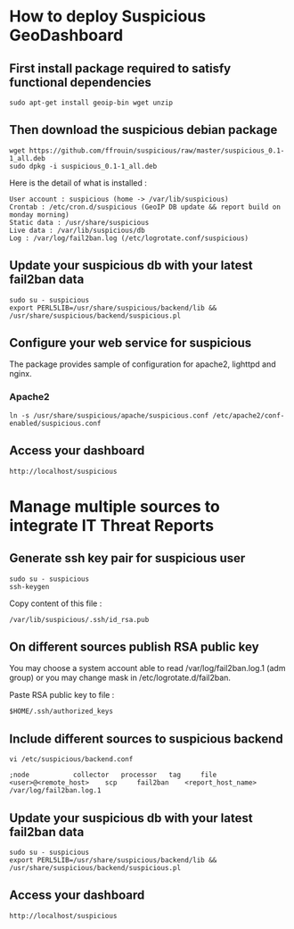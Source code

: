 # How to deploy Suspicious GeoDashboard

## First install package required to satisfy functional dependencies

	sudo apt-get install geoip-bin wget unzip

## Then download the suspicious debian package

	wget https://github.com/ffrouin/suspicious/raw/master/suspicious_0.1-1_all.deb
	sudo dpkg -i suspicious_0.1-1_all.deb

Here is the detail of what is installed :

	User account : suspicious (home -> /var/lib/suspicious)
	Crontab : /etc/cron.d/suspicious (GeoIP DB update && report build on monday morning)
	Static data : /usr/share/suspicious
	Live data : /var/lib/suspicious/db
	Log : /var/log/fail2ban.log (/etc/logrotate.conf/suspicious)

## Update your suspicious db with your latest fail2ban data

	sudo su - suspicious
	export PERL5LIB=/usr/share/suspicious/backend/lib && /usr/share/suspicious/backend/suspicious.pl

## Configure your web service for suspicious

The package provides sample of configuration for apache2, lighttpd and nginx.

### Apache2

	ln -s /usr/share/suspicious/apache/suspicious.conf /etc/apache2/conf-enabled/suspicious.conf

## Access your dashboard

	http://localhost/suspicious

# Manage multiple sources to integrate IT Threat Reports

## Generate ssh key pair for suspicious user

	sudo su - suspicious
	ssh-keygen

Copy content of this file :

	/var/lib/suspicious/.ssh/id_rsa.pub

## On different sources publish RSA public key

You may choose a system account able to read /var/log/fail2ban.log.1 (adm group) or you may change mask in /etc/logrotate.d/fail2ban.

Paste RSA public key to file :

	$HOME/.ssh/authorized_keys

## Include different sources to suspicious backend

	vi /etc/suspicious/backend.conf

	;node			collector	processor	tag		file
	<user>@<remote_host>	scp		fail2ban	<report_host_name>	/var/log/fail2ban.log.1

## Update your suspicious db with your latest fail2ban data

	sudo su - suspicious
	export PERL5LIB=/usr/share/suspicious/backend/lib && /usr/share/suspicious/backend/suspicious.pl

## Access your dashboard

	http://localhost/suspicious

